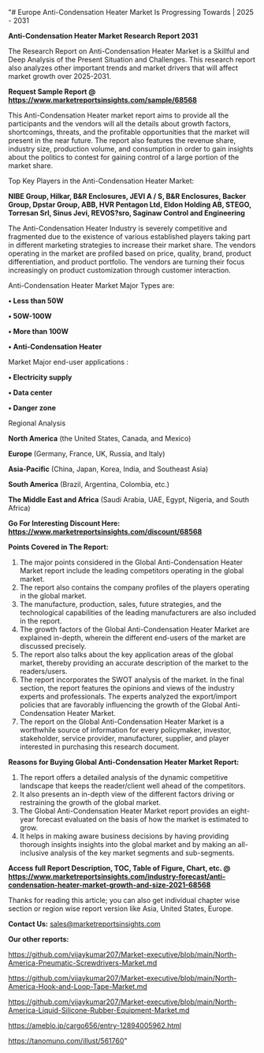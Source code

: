 "# Europe Anti-Condensation Heater Market Is Progressing Towards | 2025 - 2031

<strong>Anti-Condensation Heater Market Research Report 2031</strong>

The Research Report on Anti-Condensation Heater Market is a Skillful and Deep Analysis of the Present Situation and Challenges. This research report also analyzes other important trends and market drivers that will affect market growth over 2025-2031.

<strong>Request Sample Report @ <a href=https://www.marketreportsinsights.com/sample/68568>https://www.marketreportsinsights.com/sample/68568</a></strong>

This Anti-Condensation Heater market report aims to provide all the participants and the vendors will all the details about growth factors, shortcomings, threats, and the profitable opportunities that the market will present in the near future. The report also features the revenue share, industry size, production volume, and consumption in order to gain insights about the politics to contest for gaining control of a large portion of the market share.

Top Key Players in the Anti-Condensation Heater Market:

<strong>NIBE Group, Hilkar, B&R Enclosures, JEVI A / S, B&R Enclosures, Backer Group, Dpstar Group, ABB, HVR Pentagon Ltd, Eldon Holding AB, STEGO, Torresan Srl, Sinus Jevi, REVOS?sro, Saginaw Control and Engineering</strong>

The Anti-Condensation Heater Industry is severely competitive and fragmented due to the existence of various established players taking part in different marketing strategies to increase their market share. The vendors operating in the market are profiled based on price, quality, brand, product differentiation, and product portfolio. The vendors are turning their focus increasingly on product customization through customer interaction.

Anti-Condensation Heater Market Major Types are:

<strong>• Less than 50W

• 50W-100W

• More than 100W

• Anti-Condensation Heater</strong>

Market Major end-user applications :

<strong>• Electricity supply

• Data center

• Danger zone</strong>

Regional Analysis

</u><strong><b>North America</b></strong> (the United States, Canada, and Mexico)

<strong><b>Europe </b></strong>(Germany, France, UK, Russia, and Italy)

<strong><b>Asia-Pacific</b></strong> (China, Japan, Korea, India, and Southeast Asia)

<strong><b>South America</b></strong> (Brazil, Argentina, Colombia, etc.)

<strong><b>The Middle East and Africa</b></strong> (Saudi Arabia, UAE, Egypt, Nigeria, and South Africa)

<strong>Go For Interesting Discount Here: <a href=https://www.marketreportsinsights.com/discount/68568>https://www.marketreportsinsights.com/discount/68568</a></strong>

<strong>Points Covered in The Report:</strong>
<ol>
  <li>The major points considered in the Global Anti-Condensation Heater Market report include the leading competitors operating in the global market.</li>
  <li>The report also contains the company profiles of the players operating in the global market.</li>
  <li>The manufacture, production, sales, future strategies, and the technological capabilities of the leading manufacturers are also included in the report.</li>
  <li>The growth factors of the Global Anti-Condensation Heater Market are explained in-depth, wherein the different end-users of the market are discussed precisely.</li>
  <li>The report also talks about the key application areas of the global market, thereby providing an accurate description of the market to the readers/users.</li>
  <li>The report incorporates the SWOT analysis of the market. In the final section, the report features the opinions and views of the industry experts and professionals. The experts analyzed the export/import policies that are favorably influencing the growth of the Global Anti-Condensation Heater Market.</li>
  <li>The report on the Global Anti-Condensation Heater Market is a worthwhile source of information for every policymaker, investor, stakeholder, service provider, manufacturer, supplier, and player interested in purchasing this research document.</li>
</ol>
<strong>Reasons for Buying Global Anti-Condensation Heater Market Report:</strong>

<ol>
  <li>The report offers a detailed analysis of the dynamic competitive landscape that keeps the reader/client well ahead of the competitors.</li>
  <li>It also presents an in-depth view of the different factors driving or restraining the growth of the global market.</li>
  <li>The Global Anti-Condensation Heater Market report provides an eight-year forecast evaluated on the basis of how the market is estimated to grow.</li>
  <li>It helps in making aware business decisions by having providing thorough insights insights into the global market and by making an all-inclusive analysis of the key market segments and sub-segments.</li>
</ol>
<strong>Access full Report Description, TOC, Table of Figure, Chart, etc. @ <a href=https://www.marketreportsinsights.com/industry-forecast/anti-condensation-heater-market-growth-and-size-2021-68568>https://www.marketreportsinsights.com/industry-forecast/anti-condensation-heater-market-growth-and-size-2021-68568</a></strong>


Thanks for reading this article; you can also get individual chapter wise section or region wise report version like Asia, United States, Europe.

<strong>Contact Us:</strong>
sales@marketreportsinsights.com

<strong>Our other reports:</strong>

<a href=https://github.com/vijaykumar207/Market-executive/blob/main/North-America-Pneumatic-Screwdrivers-Market.md>https://github.com/vijaykumar207/Market-executive/blob/main/North-America-Pneumatic-Screwdrivers-Market.md</a>

<a href=https://github.com/vijaykumar207/Market-executive/blob/main/North-America-Hook-and-Loop-Tape-Market.md>https://github.com/vijaykumar207/Market-executive/blob/main/North-America-Hook-and-Loop-Tape-Market.md</a>

<a href=https://github.com/vijaykumar207/Market-executive/blob/main/North-America-Liquid-Silicone-Rubber-Equipment-Market.md>https://github.com/vijaykumar207/Market-executive/blob/main/North-America-Liquid-Silicone-Rubber-Equipment-Market.md</a>

<a href=https://ameblo.jp/cargo656/entry-12894005962.html>https://ameblo.jp/cargo656/entry-12894005962.html</a>

<a href=https://tanomuno.com/illust/561760>https://tanomuno.com/illust/561760</a>"
